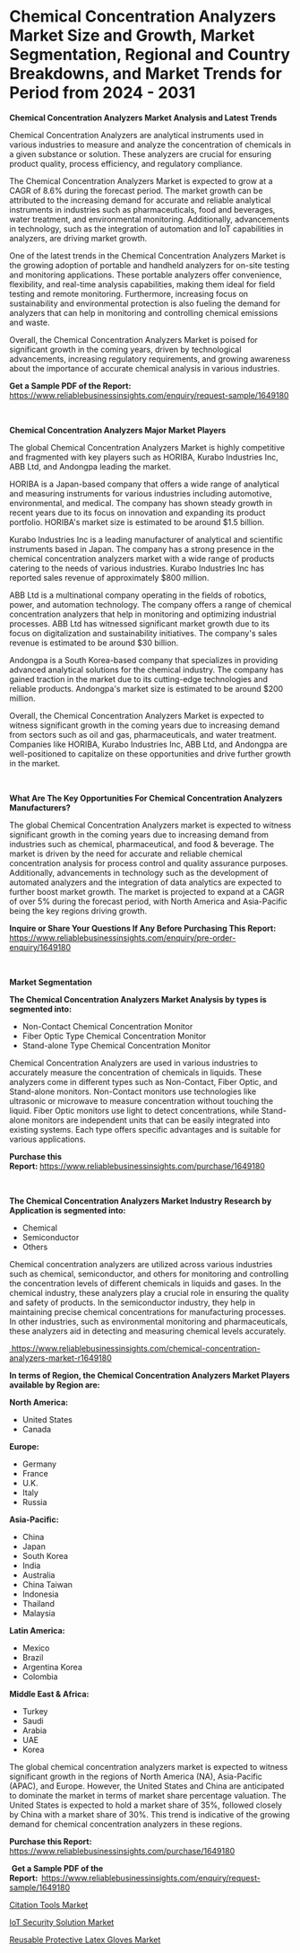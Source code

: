 <p><h1>Chemical Concentration Analyzers Market Size and Growth, Market Segmentation, Regional and Country Breakdowns, and Market Trends for Period from 2024 -  2031</h1></p><p><strong>Chemical Concentration Analyzers Market Analysis and Latest Trends</strong></p>
<p><p>Chemical Concentration Analyzers are analytical instruments used in various industries to measure and analyze the concentration of chemicals in a given substance or solution. These analyzers are crucial for ensuring product quality, process efficiency, and regulatory compliance.</p><p>The Chemical Concentration Analyzers Market is expected to grow at a CAGR of 8.6% during the forecast period. The market growth can be attributed to the increasing demand for accurate and reliable analytical instruments in industries such as pharmaceuticals, food and beverages, water treatment, and environmental monitoring. Additionally, advancements in technology, such as the integration of automation and IoT capabilities in analyzers, are driving market growth.</p><p>One of the latest trends in the Chemical Concentration Analyzers Market is the growing adoption of portable and handheld analyzers for on-site testing and monitoring applications. These portable analyzers offer convenience, flexibility, and real-time analysis capabilities, making them ideal for field testing and remote monitoring. Furthermore, increasing focus on sustainability and environmental protection is also fueling the demand for analyzers that can help in monitoring and controlling chemical emissions and waste.</p><p>Overall, the Chemical Concentration Analyzers Market is poised for significant growth in the coming years, driven by technological advancements, increasing regulatory requirements, and growing awareness about the importance of accurate chemical analysis in various industries.</p></p>
<p><strong>Get a Sample PDF of the Report:&nbsp;</strong> <a href="https://www.reliablebusinessinsights.com/enquiry/request-sample/1649180">https://www.reliablebusinessinsights.com/enquiry/request-sample/1649180</a></p>
<p>&nbsp;</p>
<p><strong>Chemical Concentration Analyzers Major Market Players</strong></p>
<p><p>The global Chemical Concentration Analyzers Market is highly competitive and fragmented with key players such as HORIBA, Kurabo Industries Inc, ABB Ltd, and Andongpa leading the market.</p><p>HORIBA is a Japan-based company that offers a wide range of analytical and measuring instruments for various industries including automotive, environmental, and medical. The company has shown steady growth in recent years due to its focus on innovation and expanding its product portfolio. HORIBA's market size is estimated to be around $1.5 billion.</p><p>Kurabo Industries Inc is a leading manufacturer of analytical and scientific instruments based in Japan. The company has a strong presence in the chemical concentration analyzers market with a wide range of products catering to the needs of various industries. Kurabo Industries Inc has reported sales revenue of approximately $800 million.</p><p>ABB Ltd is a multinational company operating in the fields of robotics, power, and automation technology. The company offers a range of chemical concentration analyzers that help in monitoring and optimizing industrial processes. ABB Ltd has witnessed significant market growth due to its focus on digitalization and sustainability initiatives. The company's sales revenue is estimated to be around $30 billion.</p><p>Andongpa is a South Korea-based company that specializes in providing advanced analytical solutions for the chemical industry. The company has gained traction in the market due to its cutting-edge technologies and reliable products. Andongpa's market size is estimated to be around $200 million.</p><p>Overall, the Chemical Concentration Analyzers Market is expected to witness significant growth in the coming years due to increasing demand from sectors such as oil and gas, pharmaceuticals, and water treatment. Companies like HORIBA, Kurabo Industries Inc, ABB Ltd, and Andongpa are well-positioned to capitalize on these opportunities and drive further growth in the market.</p></p>
<p>&nbsp;</p>
<p><strong>What Are The Key Opportunities For Chemical Concentration Analyzers Manufacturers?</strong></p>
<p><p>The global Chemical Concentration Analyzers market is expected to witness significant growth in the coming years due to increasing demand from industries such as chemical, pharmaceutical, and food & beverage. The market is driven by the need for accurate and reliable chemical concentration analysis for process control and quality assurance purposes. Additionally, advancements in technology such as the development of automated analyzers and the integration of data analytics are expected to further boost market growth. The market is projected to expand at a CAGR of over 5% during the forecast period, with North America and Asia-Pacific being the key regions driving growth.</p></p>
<p><strong>Inquire or Share Your Questions If Any Before Purchasing This Report:</strong> <a href="https://www.reliablebusinessinsights.com/enquiry/pre-order-enquiry/1649180">https://www.reliablebusinessinsights.com/enquiry/pre-order-enquiry/1649180</a></p>
<p>&nbsp;</p>
<p><strong>Market Segmentation</strong></p>
<p><strong>The Chemical Concentration Analyzers Market Analysis by types is segmented into:</strong></p>
<p><ul><li>Non-Contact Chemical Concentration Monitor</li><li>Fiber Optic Type Chemical Concentration Monitor</li><li>Stand-alone Type Chemical Concentration Monitor</li></ul></p>
<p><p>Chemical Concentration Analyzers are used in various industries to accurately measure the concentration of chemicals in liquids. These analyzers come in different types such as Non-Contact, Fiber Optic, and Stand-alone monitors. Non-Contact monitors use technologies like ultrasonic or microwave to measure concentration without touching the liquid. Fiber Optic monitors use light to detect concentrations, while Stand-alone monitors are independent units that can be easily integrated into existing systems. Each type offers specific advantages and is suitable for various applications.</p></p>
<p><strong>Purchase this Report:&nbsp;</strong><a href="https://www.reliablebusinessinsights.com/purchase/1649180">https://www.reliablebusinessinsights.com/purchase/1649180</a></p>
<p>&nbsp;</p>
<p><strong>The Chemical Concentration Analyzers Market Industry Research by Application is segmented into:</strong></p>
<p><ul><li>Chemical</li><li>Semiconductor</li><li>Others</li></ul></p>
<p><p>Chemical concentration analyzers are utilized across various industries such as chemical, semiconductor, and others for monitoring and controlling the concentration levels of different chemicals in liquids and gases. In the chemical industry, these analyzers play a crucial role in ensuring the quality and safety of products. In the semiconductor industry, they help in maintaining precise chemical concentrations for manufacturing processes. In other industries, such as environmental monitoring and pharmaceuticals, these analyzers aid in detecting and measuring chemical levels accurately.</p></p>
<p><a href="https://www.reliablebusinessinsights.com/chemical-concentration-analyzers-market-r1649180">&nbsp;https://www.reliablebusinessinsights.com/chemical-concentration-analyzers-market-r1649180</a></p>
<p><strong>In terms of Region, the Chemical Concentration Analyzers Market Players available by Region are:</strong></p>
<p>
    <p> <strong> North America: </strong>
        <ul>
            <li>United States</li>
            <li>Canada</li>
        </ul>
        </p> 
    <p> <strong> Europe: </strong>
        <ul>
            <li>Germany</li>
            <li>France</li>
            <li>U.K.</li>
            <li>Italy</li>
            <li>Russia</li>
        </ul>
        </p> 
    <p> <strong> Asia-Pacific: </strong>
        <ul>
            <li>China</li>
            <li>Japan</li>
            <li>South Korea</li>
            <li>India</li>
            <li>Australia</li>
            <li>China Taiwan</li>
            <li>Indonesia</li>
            <li>Thailand</li>
            <li>Malaysia</li>
        </ul>
        </p> 
    <p> <strong> Latin America: </strong>
        <ul>
            <li>Mexico</li>
            <li>Brazil</li>
            <li>Argentina Korea</li>
            <li>Colombia</li>
        </ul>
        </p> 
    <p> <strong> Middle East & Africa: </strong>
        <ul>
            <li>Turkey</li>
            <li>Saudi</li>
            <li>Arabia</li>
            <li>UAE</li>
            <li>Korea</li>
        </ul>
    </p>
    </p>
<p><p>The global chemical concentration analyzers market is expected to witness significant growth in the regions of North America (NA), Asia-Pacific (APAC), and Europe. However, the United States and China are anticipated to dominate the market in terms of market share percentage valuation. The United States is expected to hold a market share of 35%, followed closely by China with a market share of 30%. This trend is indicative of the growing demand for chemical concentration analyzers in these regions.</p></p>
<p><strong>Purchase this Report: </strong><a href="https://www.reliablebusinessinsights.com/purchase/1649180">https://www.reliablebusinessinsights.com/purchase/1649180</a></p>
<p>&nbsp;<strong>Get a Sample PDF of the Report:&nbsp;&nbsp;</strong><a href="https://www.reliablebusinessinsights.com/enquiry/request-sample/1649180">https://www.reliablebusinessinsights.com/enquiry/request-sample/1649180</a></p>
<p><strong></strong></p>
<p><p><a href="https://medium.com/@bradleyills65767/global-citation-tools-market-status-2024-2031-and-forecast-by-region-product-end-use-181efdd6525f">Citation Tools Market</a></p><p><a href="https://medium.com/@diegomoen/iot-security-solution-industry-analysis-report-its-market-size-growing-with-a-cagr-of-11-7-4f36d3ec1678">IoT Security Solution Market</a></p><p><a href="https://view.publitas.com/reportprime-1/future-trends-in-global-reusable-protective-latex-gloves-market-market-insights-and-analysis-from-2024-to-2031-in-110-pages/">Reusable Protective Latex Gloves Market</a></p></p>